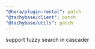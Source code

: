 ```yaml
---
"@hera/plugin-rental": patch
"@tachybase/client": patch
"@tachybase/utils": patch
---
```


support fuzzy search in cascader
